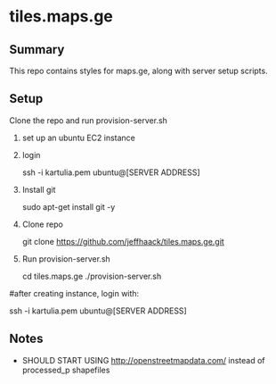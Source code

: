 # tiles.maps.ge

## Summary
This repo contains styles for maps.ge, along with server setup scripts.

## Setup
Clone the repo and run provision-server.sh

1. set up an ubuntu EC2 instance
2. login

	ssh -i kartulia.pem ubuntu@[SERVER ADDRESS]

3. Install git

	sudo apt-get install git -y
	
4. Clone repo

	git clone https://github.com/jeffhaack/tiles.maps.ge.git

5. Run provision-server.sh

	cd tiles.maps.ge
	./provision-server.sh

#after creating instance, login with:

ssh -i kartulia.pem ubuntu@[SERVER ADDRESS]


## Notes
- SHOULD START USING http://openstreetmapdata.com/ instead of processed_p shapefiles
